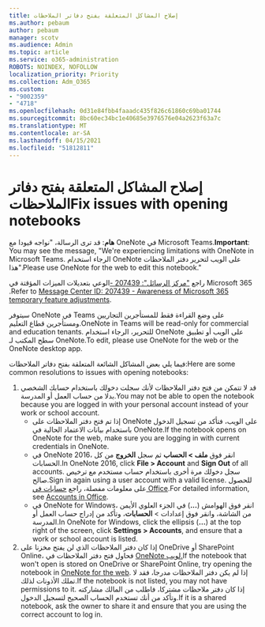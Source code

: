 ```yaml
---
title: إصلاح المشاكل المتعلقة بفتح دفاتر الملاحظات
ms.author: pebaum
author: pebaum
manager: scotv
ms.audience: Admin
ms.topic: article
ms.service: o365-administration
ROBOTS: NOINDEX, NOFOLLOW
localization_priority: Priority
ms.collection: Adm_O365
ms.custom:
- "9002359"
- "4718"
ms.openlocfilehash: 0d31e84fbb4faaadc435f826c61860c69ba01744
ms.sourcegitcommit: 8bc60ec34bc1e40685e3976576e04a2623f63a7c
ms.translationtype: MT
ms.contentlocale: ar-SA
ms.lasthandoff: 04/15/2021
ms.locfileid: "51812811"
---
```

# <a name="fix-issues-with-opening-notebooks"></a><span data-ttu-id="24992-102">إصلاح المشاكل المتعلقة بفتح دفاتر الملاحظات</span><span class="sxs-lookup"><span data-stu-id="24992-102">Fix issues with opening notebooks</span></span>

<span data-ttu-id="24992-103">**هام**: قد ترى الرسالة، "نواجه قيودا مع OneNote في Microsoft Teams.</span><span class="sxs-lookup"><span data-stu-id="24992-103">**Important**: You may see the message, "We're experiencing limitations with OneNote in Microsoft Teams.</span></span> <span data-ttu-id="24992-104">الرجاء استخدام OneNote على الويب لتحرير دفتر الملاحظات هذا".</span><span class="sxs-lookup"><span data-stu-id="24992-104">Please use OneNote for the web to edit this notebook."</span></span>

<span data-ttu-id="24992-105">راجع ["مركز الرسائل": 207439 -](https://admin.microsoft.com/Adminportal/Home?source=applauncher#MessageCenter?id=MC207439)الوعي بتعديلات الميزات المؤقتة في Microsoft 365 .</span><span class="sxs-lookup"><span data-stu-id="24992-105">Refer to [Message Center ID: 207439 - Awareness of Microsoft 365 temporary feature adjustments](https://admin.microsoft.com/Adminportal/Home?source=applauncher#MessageCenter?id=MC207439).</span></span>

<span data-ttu-id="24992-106">سيتوفر OneNote في Teams على وضع القراءة فقط للمستأجرين التجاريين ومستأجرين قطاع التعليم.</span><span class="sxs-lookup"><span data-stu-id="24992-106">OneNote in Teams will be read-only for commercial and education tenants.</span></span> <span data-ttu-id="24992-107">للتحرير، الرجاء استخدام OneNote على الويب أو تطبيق سطح المكتب لـ OneNote.</span><span class="sxs-lookup"><span data-stu-id="24992-107">To edit, please use OneNote for the web or the OneNote desktop app.</span></span>

<span data-ttu-id="24992-108">فيما يلي بعض المشاكل الشائعة المتعلقة بفتح دفاتر الملاحظات:</span><span class="sxs-lookup"><span data-stu-id="24992-108">Here are some common resolutions to issues with opening notebooks:</span></span>

1. <span data-ttu-id="24992-109">قد لا تتمكن من فتح دفتر الملاحظات لأنك سجلت دخولك باستخدام حسابك الشخصي بدلا من حساب العمل أو المدرسة.</span><span class="sxs-lookup"><span data-stu-id="24992-109">You may not be able to open the notebook because you are logged in with your personal account instead of your work or school account.</span></span>
    - <span data-ttu-id="24992-110">إذا تم فتح دفتر الملاحظات على OneNote على الويب، فتأكد من تسجيل الدخول باستخدام بيانات الاعتماد الحالية في OneNote.</span><span class="sxs-lookup"><span data-stu-id="24992-110">If the notebook opens on OneNote for the web, make sure you are logging in with current credentials in OneNote.</span></span>
    - <span data-ttu-id="24992-111">في OneNote 2016، انقر فوق **ملف > الحساب** ثم سجل **الخروج** من كل الحسابات.</span><span class="sxs-lookup"><span data-stu-id="24992-111">In OneNote 2016, click **File > Account** and **Sign Out** of all accounts.</span></span> <span data-ttu-id="24992-112">سجل دخولك مرة أخرى باستخدام حساب مستخدم مع ترخيص صالح.</span><span class="sxs-lookup"><span data-stu-id="24992-112">Sign in again using a user account with a valid license.</span></span> <span data-ttu-id="24992-113">للحصول على معلومات مفصلة، راجع [حسابات في Office](https://support.office.com/article/accounts-in-office-628ea040-f265-49de-b986-be09c3ebf8a9).</span><span class="sxs-lookup"><span data-stu-id="24992-113">For detailed information, see [Accounts in Office](https://support.office.com/article/accounts-in-office-628ea040-f265-49de-b986-be09c3ebf8a9).</span></span> 
    - <span data-ttu-id="24992-114">في OneNote for Windows، انقر فوق الهوامش (**...**) في الجزء العلوي الأيمن من الشاشة، وانقر فوق إعدادات > **الحسابات**، وتأكد من إدراج حساب العمل أو المدرسة.</span><span class="sxs-lookup"><span data-stu-id="24992-114">In OneNote for Windows, click the ellipsis (**…**) at the top right of the screen, click **Settings > Accounts**, and ensure that a work or school account is listed.</span></span> 
2. <span data-ttu-id="24992-115">إذا كان دفتر الملاحظات الذي لن يفتح مخزنا على OneDrive أو SharePoint Online، فحاول فتح دفتر الملاحظات في [OneNote لويب.](https://onenote.com)</span><span class="sxs-lookup"><span data-stu-id="24992-115">If the notebook that won't open is stored on OneDrive or SharePoint Online, try opening the notebook in [OneNote for the web](https://onenote.com).</span></span> <span data-ttu-id="24992-116">إذا لم يكن دفتر الملاحظات مدرجا، فقد لا تملك الأذونات لذلك.</span><span class="sxs-lookup"><span data-stu-id="24992-116">If the notebook is not listed, you may not have permissions to it.</span></span> <span data-ttu-id="24992-117">إذا كان دفتر ملاحظات مشتركا، فاطلب من المالك مشاركته وتأكد من أنك تستخدم الحساب الصحيح لتسجيل الدخول.</span><span class="sxs-lookup"><span data-stu-id="24992-117">If it is a shared notebook, ask the owner to share it and ensure that you are using the correct account to log in.</span></span>
